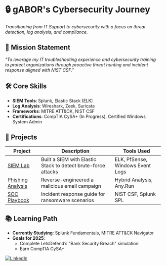 # 🔒 gABOR's Cybersecurity Journey  
*Transitioning from IT Support to cybersecurity with a focus on threat detection, log analysis, and compliance.*  

## 🎯 **Mission Statement**  
*"To leverage my IT troubleshooting experience and cybersecurity training to protect organizations through proactive threat hunting and incident response aligned with NIST CSF."*  

## 🛠️ **Core Skills**  
- **SIEM Tools**: Splunk, Elastic Stack (ELK)  
- **Log Analysis**: Wireshark, Zeek, Suricata  
- **Frameworks**: MITRE ATT&CK, NIST CSF  
- **Certifications**: CompTIA CySA+ (In Progress), Certified Windows System Admin

## 📂 **Projects**  
| Project | Description | Tools Used |  
|---------|-------------|------------|  
| [SIEM Lab]([link](https://github.com/gkrankov/SIEM-Lab)) | Built a SIEM with Elastic Stack to detect brute-force attacks | ELK, PfSense, Windows Event Logs |  
| [Phishing Analysis](link) | Reverse-engineered a malicious email campaign | Hybrid Analysis, Any.Run |  
| [SOC Playbook]([link](https://github.com/gkrankov/incident-response-playbooks)) | Incident response guide for ransomware scenarios | NIST CSF, Splunk SPL |  

## 📚 **Learning Path**  
- **Currently Studying**: Splunk Fundamentals, MITRE ATT&CK Navigator  
- **Goals for 2025**:  
  - Complete LetsDefend’s "Bank Security Breach" simulation  
  - Earn CompTIA CySA+  

[![LinkedIn](https://img.shields.io/badge/LinkedIn-Connect-blue)]([your-linkedin](https://www.linkedin.com/in/gkrankov/))  
